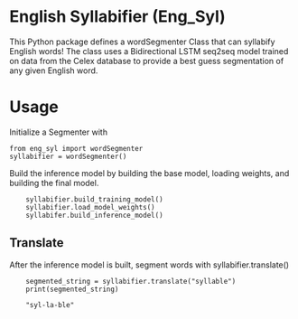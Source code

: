 ﻿# English Syllabifier (Eng_Syl)

This Python package defines a wordSegmenter Class that can syllabify English words!
The class uses a Bidirectional LSTM seq2seq model trained on data from the Celex database to provide a best guess segmentation of any given English word.


# Usage

Initialize a Segmenter with

    from eng_syl import wordSegmenter
	syllabifier = wordSegmenter()

Build the inference model by building the base model, loading weights, and building the final model.

		syllabifier.build_training_model()
		syllabifier.load_model_weights()
		syllabifer.build_inference_model()

## Translate

After the inference model is built, segment words with syllabifier.translate()

	    segmented_string = syllabifier.translate("syllable")
	    print(segmented_string)
		
		"syl-la-ble"
